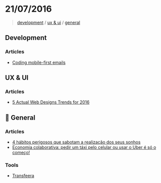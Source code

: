 # 21/07/2016

> [development](#development) / [ux & ui](#ux--ui) / [general](#general)

## Development

### Articles

- [Coding mobile-first emails](https://medium.com/cm-engineering/coding-mobile-first-emails-1513ac4673e?ct=t(BrazilJS_Weekly_468_9_2013)#.o16hd1eta)


## UX & UI

### Articles

- [5 Actual Web Designs Trends for 2016](https://medium.com/apegroup-texts/5-actual-web-designs-trends-for-2016-f9504223c9b3#.eb4665e96)


## :beers: General

### Articles

- [4 hábitos perigosos que sabotam a realização dos seus sonhos](http://dinheirama.com/blog/2016/07/20/4-habitos-sabotam-sonhos/)
- [Economia colaborativa: pedir um táxi pelo celular ou usar o Uber é só o começo!](http://dinheirama.com/blog/2016/07/20/economia-colaborativa/)

### Tools

- [Transfeera](http://www.transfeera.com/)
